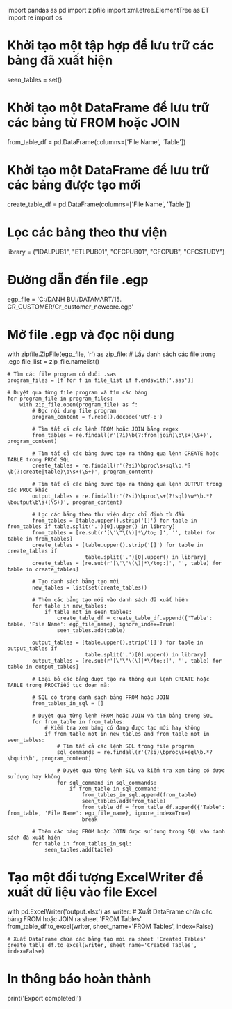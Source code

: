 import pandas as pd
import zipfile
import xml.etree.ElementTree as ET
import re
import os

# Khởi tạo một tập hợp để lưu trữ các bảng đã xuất hiện
seen_tables = set()

# Khởi tạo một DataFrame để lưu trữ các bảng từ FROM hoặc JOIN
from_table_df = pd.DataFrame(columns=['File Name', 'Table'])

# Khởi tạo một DataFrame để lưu trữ các bảng được tạo mới
create_table_df = pd.DataFrame(columns=['File Name', 'Table'])

# Lọc các bảng theo thư viện
library = ("IDALPUB1", "ETLPUB01", "CFCPUB01", "CFCPUB", "CFCSTUDY")

# Đường dẫn đến file .egp
egp_file = 'C:/DANH BUI/DATAMART/15. CR_CUSTOMER/Cr_customer_newcore.egp'

# Mở file .egp và đọc nội dung
with zipfile.ZipFile(egp_file, 'r') as zip_file:
    # Lấy danh sách các file trong .egp
    file_list = zip_file.namelist()

    # Tìm các file program có đuôi .sas
    program_files = [f for f in file_list if f.endswith('.sas')]

    # Duyệt qua từng file program và tìm các bảng
    for program_file in program_files:
        with zip_file.open(program_file) as f:
            # Đọc nội dung file program
            program_content = f.read().decode('utf-8')

            # Tìm tất cả các lệnh FROM hoặc JOIN bằng regex
            from_tables = re.findall(r'(?i)\b(?:from|join)\b\s+(\S+)', program_content)

            # Tìm tất cả các bảng được tạo ra thông qua lệnh CREATE hoặc TABLE trong PROC SQL
            create_tables = re.findall(r'(?si)\bproc\s+sql\b.*?\b(?:create|table)\b\s+(\S+)', program_content)

            # Tìm tất cả các bảng được tạo ra thông qua lệnh OUTPUT trong các PROC khác
            output_tables = re.findall(r'(?si)\bproc\s+(?!sql)\w*\b.*?\boutput\b\s+(\S+)', program_content)

            # Lọc các bảng theo thư viện được chỉ định từ đầu
            from_tables = [table.upper().strip('[]') for table in from_tables if table.split('.')[0].upper() in library]
            from_tables = [re.sub(r'[\'\"\(\)|*\/to;:]', '', table) for table in from_tables]
            create_tables = [table.upper().strip('[]') for table in create_tables if
                             table.split('.')[0].upper() in library]
            create_tables = [re.sub(r'[\'\"\(\)|*\/to;:]', '', table) for table in create_tables]

            # Tạo danh sách bảng tạo mới
            new_tables = list(set(create_tables))

            # Thêm các bảng tạo mới vào danh sách đã xuất hiện
            for table in new_tables:
                if table not in seen_tables:
                    create_table_df = create_table_df.append({'Table': table, 'File Name': egp_file_name}, ignore_index=True)
                    seen_tables.add(table)

            output_tables = [table.upper().strip('[]') for table in output_tables if
                             table.split('.')[0].upper() in library]
            output_tables = [re.sub(r'[\'\"\(\)|*\/to;:]', '', table) for table in output_tables]

            # Loại bỏ các bảng được tạo ra thông qua lệnh CREATE hoặc TABLE trong PROCTiếp tục đoạn mã:

            # SQL có trong danh sách bảng FROM hoặc JOIN
            from_tables_in_sql = []

            # Duyệt qua từng lệnh FROM hoặc JOIN và tìm bảng trong SQL
            for from_table in from_tables:
                # Kiểm tra xem bảng có đang được tạo mới hay không
                if from_table not in new_tables and from_table not in seen_tables:
                    # Tìm tất cả các lệnh SQL trong file program
                    sql_commands = re.findall(r'(?si)\bproc\s+sql\b.*?\bquit\b', program_content)

                    # Duyệt qua từng lệnh SQL và kiểm tra xem bảng có được sử dụng hay không
                    for sql_command in sql_commands:
                        if from_table in sql_command:
                            from_tables_in_sql.append(from_table)
                            seen_tables.add(from_table)
                            from_table_df = from_table_df.append({'Table': from_table, 'File Name': egp_file_name}, ignore_index=True)
                            break

            # Thêm các bảng FROM hoặc JOIN được sử dụng trong SQL vào danh sách đã xuất hiện
            for table in from_tables_in_sql:
                seen_tables.add(table)

# Tạo một đối tượng ExcelWriter để xuất dữ liệu vào file Excel
with pd.ExcelWriter('output.xlsx') as writer:
    # Xuất DataFrame chứa các bảng FROM hoặc JOIN ra sheet 'FROM Tables'
    from_table_df.to_excel(writer, sheet_name='FROM Tables', index=False)

    # Xuất DataFrame chứa các bảng tạo mới ra sheet 'Created Tables'
    create_table_df.to_excel(writer, sheet_name='Created Tables', index=False)

# In thông báo hoàn thành
print('Export completed!')
